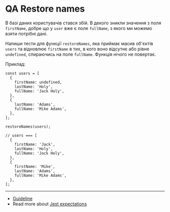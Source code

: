 # QA Restore names
В базі даних користувачів стався збій. В декого зникли значення з поля
`firstName`, добре що у `user` вже є поле `fullName`, з якого ми можемо взяти
потрібні дані.

Напиши тести для функції `restoreNames`, яка приймає масив об'єктів `users` та
відновлює `firstName` в тих, в кого воно відсутнє або рівне `undefined`,
спираючись на поле `fullName`. Функція нічого не повертає.

Приклад:
```
const users = [
  {
    firstName: undefined,
    lastName: 'Holy',
    fullName: 'Jack Holy',
  },
  {
    lastName: 'Adams',
    fullName: 'Mike Adams',
  },
];

restoreNames(users);

// users === [
  {
    firstName: 'Jack',
    lastName: 'Holy',
    fullName: 'Jack Holy',
  },
  {
    firstName: 'Mike',
    lastName: 'Adams',
    fullName: 'Mike Adams',
  },
];
```

---
- [Guideline](https://github.com/mate-academy/js_task-guideline/blob/master/README.md)
- Read more about [Jest expectations](https://jestjs.io/uk/docs/expect)

